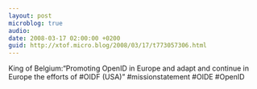 ```yaml
---
layout: post
microblog: true
audio: 
date: 2008-03-17 02:00:00 +0200
guid: http://xtof.micro.blog/2008/03/17/t773057306.html
---
```

King of Belgium:“Promoting OpenID in Europe and adapt and continue in Europe the efforts of #OIDF (USA)” #missionstatement #OIDE #OpenID
